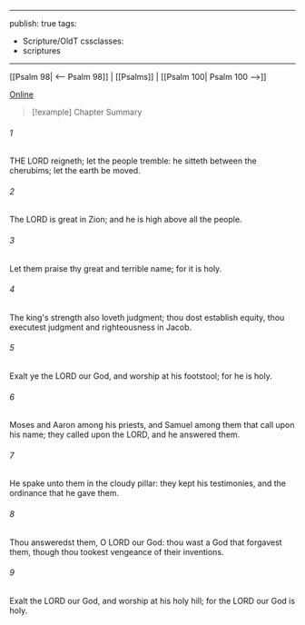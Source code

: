 

---
publish: true
tags:
  - Scripture/OldT
cssclasses:
  - scriptures
---
[[Psalm 98| <-- Psalm 98]] | [[Psalms]] | [[Psalm 100| Psalm 100 -->]]

[Online](https://churchofjesuschrist.org/study/scriptures/ot/ps/99?lang=eng)

>[!example] Chapter Summary
>
###### 1
THE LORD reigneth; let the people tremble: he sitteth between the cherubims; let the earth be moved.
###### 2
The LORD is great in Zion; and he is high above all the people.
###### 3
Let them praise thy great and terrible name; for it is holy.
###### 4
The king's strength also loveth judgment; thou dost establish equity, thou executest judgment and righteousness in Jacob.
###### 5
Exalt ye the LORD our God, and worship at his footstool; for he is holy.
###### 6
Moses and Aaron among his priests, and Samuel among them that call upon his name; they called upon the LORD, and he answered them.
###### 7
He spake unto them in the cloudy pillar: they kept his testimonies, and the ordinance that he gave them.
###### 8
Thou answeredst them, O LORD our God: thou wast a God that forgavest them, though thou tookest vengeance of their inventions.
###### 9
Exalt the LORD our God, and worship at his holy hill; for the LORD our God is holy.



